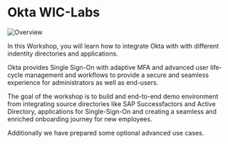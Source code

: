 # Okta **WIC-Labs**

![Overview](https://github.com/MarcoBlaesing/LabGuide/blob/main/images/01_home_design.jpeg?raw=true)

In this Workshop, you will learn how to integrate Okta with with different indentity directories and applications.

Okta provides Single Sign-On with adaptive MFA and advanced user life-cycle management and workflows to provide a secure and seamless experience for administrators as well as end-users.

The goal of the workshop is to build and end-to-end demo environment from integrating source directories like SAP Successfactors and Active Directory, applications for Single-Sign-On and creating a seamless and enriched onboarding journey for new employees. 

Additionally we have prepared some optional advanced use cases.
